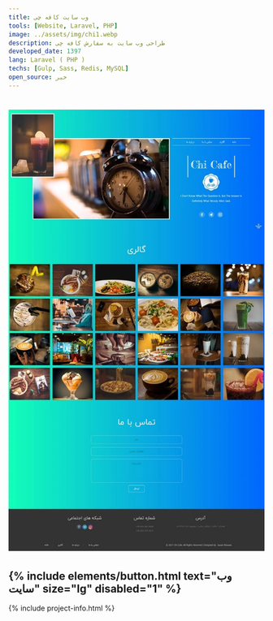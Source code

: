```yaml
---
title: وب سایت کافه چی
tools: [Website, Laravel, PHP]
image: ../assets/img/chi1.webp
description: طراحی وب سایت به سفارش کافه چی
developed_date: 1397
lang: Laravel ( PHP )
techs: [Gulp, Sass, Redis, MySQL]
open_source: خیر
---
```


<h1 class="center">
<img src="../assets/img/chi2.webp"/>
</h1>

<h2 class="center">
{% include elements/button.html text="وب سایت" size="lg" disabled="1" %}
</h2>

{% include project-info.html %}
